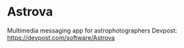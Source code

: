 # Astrova
Multimedia messaging app for astrophotographers
Devpost: https://devpost.com/software/Astrova
